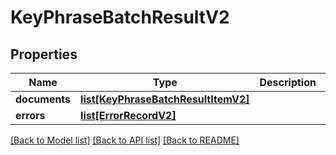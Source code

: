 # KeyPhraseBatchResultV2

## Properties
Name | Type | Description | Notes
------------ | ------------- | ------------- | -------------
**documents** | [**list[KeyPhraseBatchResultItemV2]**](KeyPhraseBatchResultItemV2.md) |  | [optional] 
**errors** | [**list[ErrorRecordV2]**](ErrorRecordV2.md) |  | [optional] 

[[Back to Model list]](../README.md#documentation-for-models) [[Back to API list]](../README.md#documentation-for-api-endpoints) [[Back to README]](../README.md)


